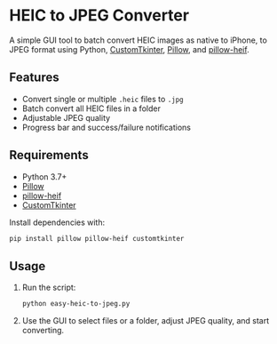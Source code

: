 # HEIC to JPEG Converter

A simple GUI tool to batch convert HEIC images as native to iPhone, to JPEG format using Python, [CustomTkinter](https://github.com/TomSchimansky/CustomTkinter), [Pillow](https://github.com/python-pillow/Pillow), and [pillow-heif](https://github.com/bigcat88/pillow_heif).

## Features

- Convert single or multiple `.heic` files to `.jpg`
- Batch convert all HEIC files in a folder
- Adjustable JPEG quality
- Progress bar and success/failure notifications

## Requirements

- Python 3.7+
- [Pillow](https://pypi.org/project/Pillow/)
- [pillow-heif](https://pypi.org/project/pillow-heif/)
- [CustomTkinter](https://pypi.org/project/customtkinter/)

Install dependencies with:

```sh
pip install pillow pillow-heif customtkinter
```

## Usage

1. Run the script:

    ```sh
    python easy-heic-to-jpeg.py
    ```

3. Use the GUI to select files or a folder, adjust JPEG quality, and start converting.